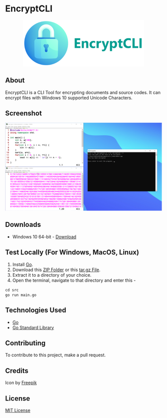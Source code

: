 # EncryptCLI

<div align="center">
  <img src="./images/banner.png" alt="Banner" height="150"/>
</div>

## About
EncryptCLI is a CLI Tool for encrypting documents and source codes.
It can encrypt files with Windows 10 supported Unicode Characters.

## Screenshot
<img src="./images/Screenshot.png" alt="Banner"/>

## Downloads
- Windows 10 64-bit - [Download](https://github.com/K-Balaji/EncryptCLI/releases/download/5.0.0/EncryptCLI_Setup.exe)

## Test Locally (For Windows, MacOS, Linux)
1. Install [Go](https://golang.org/).
2. Download this [ZIP Folder](https://github.com/K-Balaji/EncryptCLI/archive/refs/tags/5.0.0.zip) or this [tar.gz File](https://github.com/K-Balaji/EncryptCLI/archive/refs/tags/4.0.0.tar.gz).
3. Extract it to a directory of your choice.
2. Open the terminal, navigate to that directory and enter this - 
```
cd src
go run main.go
```

## Technologies Used
- [Go](https://golang.org/)
- [Go Standard Library](https://pkg.go.dev/std)

## Contributing
To contribute to this project, make a pull request.

## Credits
Icon by [Freepik](https://www.freepik.com/)

## License
[MIT License](./LICENSE)
